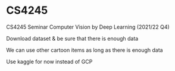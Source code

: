 # CS4245
CS4245 Seminar Computer Vision by Deep Learning (2021/22 Q4)

Download dataset & be sure that there is enough data

We can use other cartoon items as long as there is enough data

Use kaggle for now instead of GCP
